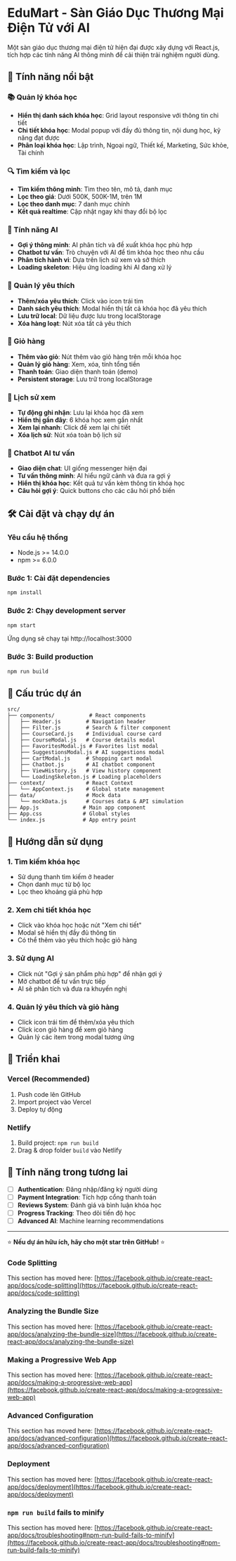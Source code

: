 # EduMart - Sàn Giáo Dục Thương Mại Điện Tử với AI

Một sàn giáo dục thương mại điện tử hiện đại được xây dựng với React.js, tích hợp các tính năng AI thông minh để cải thiện trải nghiệm người dùng.

## 🌟 Tính năng nổi bật

### 📚 Quản lý khóa học
- **Hiển thị danh sách khóa học**: Grid layout responsive với thông tin chi tiết
- **Chi tiết khóa học**: Modal popup với đầy đủ thông tin, nội dung học, kỹ năng đạt được
- **Phân loại khóa học**: Lập trình, Ngoại ngữ, Thiết kế, Marketing, Sức khỏe, Tài chính

### 🔍 Tìm kiếm và lọc
- **Tìm kiếm thông minh**: Tìm theo tên, mô tả, danh mục
- **Lọc theo giá**: Dưới 500K, 500K-1M, trên 1M
- **Lọc theo danh mục**: 7 danh mục chính
- **Kết quả realtime**: Cập nhật ngay khi thay đổi bộ lọc

### 🤖 Tính năng AI
- **Gợi ý thông minh**: AI phân tích và đề xuất khóa học phù hợp
- **Chatbot tư vấn**: Trò chuyện với AI để tìm khóa học theo nhu cầu
- **Phân tích hành vi**: Dựa trên lịch sử xem và sở thích
- **Loading skeleton**: Hiệu ứng loading khi AI đang xử lý

### 💝 Quản lý yêu thích
- **Thêm/xóa yêu thích**: Click vào icon trái tim
- **Danh sách yêu thích**: Modal hiển thị tất cả khóa học đã yêu thích
- **Lưu trữ local**: Dữ liệu được lưu trong localStorage
- **Xóa hàng loạt**: Nút xóa tất cả yêu thích

### 🛒 Giỏ hàng
- **Thêm vào giỏ**: Nút thêm vào giỏ hàng trên mỗi khóa học
- **Quản lý giỏ hàng**: Xem, xóa, tính tổng tiền
- **Thanh toán**: Giao diện thanh toán (demo)
- **Persistent storage**: Lưu trữ trong localStorage

### 📖 Lịch sử xem
- **Tự động ghi nhận**: Lưu lại khóa học đã xem
- **Hiển thị gần đây**: 6 khóa học xem gần nhất
- **Xem lại nhanh**: Click để xem lại chi tiết
- **Xóa lịch sử**: Nút xóa toàn bộ lịch sử

### 💬 Chatbot AI tư vấn
- **Giao diện chat**: UI giống messenger hiện đại
- **Tư vấn thông minh**: AI hiểu ngữ cảnh và đưa ra gợi ý
- **Hiển thị khóa học**: Kết quả tư vấn kèm thông tin khóa học
- **Câu hỏi gợi ý**: Quick buttons cho các câu hỏi phổ biến

## 🛠️ Cài đặt và chạy dự án

### Yêu cầu hệ thống
- Node.js >= 14.0.0
- npm >= 6.0.0

### Bước 1: Cài đặt dependencies
```bash
npm install
```

### Bước 2: Chạy development server
```bash
npm start
```

Ứng dụng sẽ chạy tại http://localhost:3000

### Bước 3: Build production
```bash
npm run build
```

## 📁 Cấu trúc dự án

```
src/
├── components/           # React components
│   ├── Header.js        # Navigation header
│   ├── Filter.js        # Search & filter component
│   ├── CourseCard.js    # Individual course card
│   ├── CourseModal.js   # Course details modal
│   ├── FavoritesModal.js # Favorites list modal
│   ├── SuggestionsModal.js # AI suggestions modal
│   ├── CartModal.js     # Shopping cart modal
│   ├── Chatbot.js       # AI chatbot component
│   ├── ViewHistory.js   # View history component
│   └── LoadingSkeleton.js # Loading placeholders
├── context/             # React Context
│   └── AppContext.js    # Global state management
├── data/                # Mock data
│   └── mockData.js      # Courses data & API simulation
├── App.js              # Main app component
├── App.css             # Global styles
└── index.js            # App entry point
```

## 🎯 Hướng dẫn sử dụng

### 1. Tìm kiếm khóa học
- Sử dụng thanh tìm kiếm ở header
- Chọn danh mục từ bộ lọc
- Lọc theo khoảng giá phù hợp

### 2. Xem chi tiết khóa học
- Click vào khóa học hoặc nút "Xem chi tiết"
- Modal sẽ hiển thị đầy đủ thông tin
- Có thể thêm vào yêu thích hoặc giỏ hàng

### 3. Sử dụng AI
- Click nút "Gợi ý sản phẩm phù hợp" để nhận gợi ý
- Mở chatbot để tư vấn trực tiếp
- AI sẽ phân tích và đưa ra khuyến nghị

### 4. Quản lý yêu thích và giỏ hàng
- Click icon trái tim để thêm/xóa yêu thích
- Click icon giỏ hàng để xem giỏ hàng
- Quản lý các item trong modal tương ứng

## 🚀 Triển khai

### Vercel (Recommended)
1. Push code lên GitHub
2. Import project vào Vercel
3. Deploy tự động

### Netlify
1. Build project: `npm run build`
2. Drag & drop folder `build` vào Netlify

## 🔮 Tính năng trong tương lai

- [ ] **Authentication**: Đăng nhập/đăng ký người dùng
- [ ] **Payment Integration**: Tích hợp cổng thanh toán
- [ ] **Reviews System**: Đánh giá và bình luận khóa học
- [ ] **Progress Tracking**: Theo dõi tiến độ học
- [ ] **Advanced AI**: Machine learning recommendations

---

⭐ **Nếu dự án hữu ích, hãy cho một star trên GitHub!** ⭐

### Code Splitting

This section has moved here: [https://facebook.github.io/create-react-app/docs/code-splitting](https://facebook.github.io/create-react-app/docs/code-splitting)

### Analyzing the Bundle Size

This section has moved here: [https://facebook.github.io/create-react-app/docs/analyzing-the-bundle-size](https://facebook.github.io/create-react-app/docs/analyzing-the-bundle-size)

### Making a Progressive Web App

This section has moved here: [https://facebook.github.io/create-react-app/docs/making-a-progressive-web-app](https://facebook.github.io/create-react-app/docs/making-a-progressive-web-app)

### Advanced Configuration

This section has moved here: [https://facebook.github.io/create-react-app/docs/advanced-configuration](https://facebook.github.io/create-react-app/docs/advanced-configuration)

### Deployment

This section has moved here: [https://facebook.github.io/create-react-app/docs/deployment](https://facebook.github.io/create-react-app/docs/deployment)

### `npm run build` fails to minify

This section has moved here: [https://facebook.github.io/create-react-app/docs/troubleshooting#npm-run-build-fails-to-minify](https://facebook.github.io/create-react-app/docs/troubleshooting#npm-run-build-fails-to-minify)
